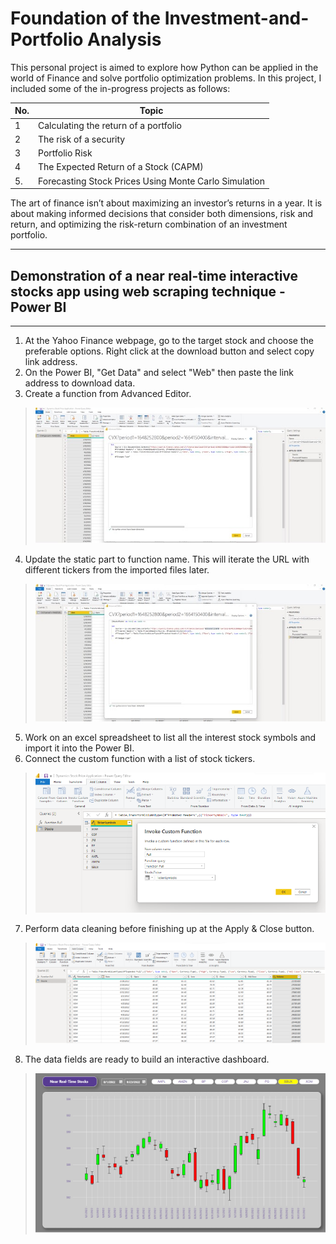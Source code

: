 # Foundation of the Investment-and-Portfolio Analysis

This personal project is aimed to explore how Python can be applied in the world of Finance and solve portfolio optimization problems. In this project, I included some of the in-progress projects as follows: 

|  No. | Topic
| ---- | ------------------------------------------------------|
|  1   | Calculating the return of a portfolio                 | 
|  2   | The risk of a security                                |
|  3   | Portfolio Risk                                        |
|  4   | The Expected Return of a Stock (CAPM)                 |
|  5.  | Forecasting Stock Prices Using Monte Carlo Simulation |



The art of finance isn’t about maximizing an investor’s returns in a year. It is about making informed decisions that consider both dimensions, risk and return, and optimizing the risk-return combination of an investment portfolio.

---

## Demonstration of a near real-time interactive stocks app using web scraping technique - Power BI

---

1) At the Yahoo Finance webpage, go to the target stock and choose the preferable options. Right click at the download button and select copy link address.
2) On the Power BI, "Get Data" and select "Web" then paste the link address to download data.
3) Create a function from Advanced Editor. 

>![alt text](https://github.com/iamnatapong55/images-storage/blob/main/Editor.jpg?raw=true)

4) Update the static part to function name. This will iterate the URL with different tickers from the imported files later.

>![alt text](https://github.com/iamnatapong55/images-storage/blob/main/Function.jpg?raw=true)

5) Work on an excel spreadsheet to list all the interest stock symbols and import it into the Power BI.
6) Connect the custom function with a list of stock tickers.

>![alt text](https://github.com/iamnatapong55/images-storage/blob/main/PullConnect.png?raw=true)

7) Perform data cleaning before finishing up at the Apply & Close button.

>![alt text](https://github.com/iamnatapong55/images-storage/blob/main/Clean.png?raw=true)

8) The data fields are ready to build an interactive dashboard.

>![alt text](https://github.com/iamnatapong55/images-storage/blob/main/Product.png?raw=true)
